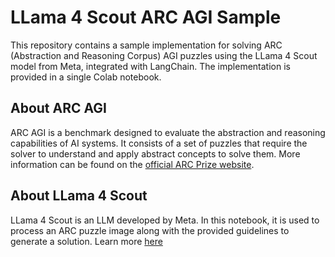 # LLama 4 Scout ARC AGI Sample

This repository contains a sample implementation for solving ARC (Abstraction and Reasoning Corpus) AGI puzzles using the LLama 4 Scout model from Meta, integrated with LangChain. The implementation is provided in a single Colab notebook.

## About ARC AGI

ARC AGI is a benchmark designed to evaluate the abstraction and reasoning capabilities of AI systems. It consists of a set of puzzles that require the solver to understand and apply abstract concepts to solve them. More information can be found on the [official ARC Prize website](https://arcprize.org/).

## About LLama 4 Scout

LLama 4 Scout is an LLM developed by Meta. In this notebook, it is used to process an ARC puzzle image along with the provided guidelines to generate a solution. Learn more [here](https://ai.meta.com/blog/llama-4-multimodal-intelligence/)
